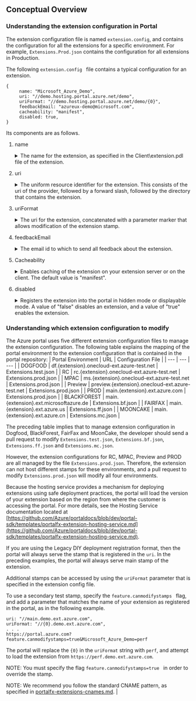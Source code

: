<a name="portalfxExtensionsConfigurationOverview.md"></a>
<!-- link to this document is [portalfx-extensions-configuration-overview.md]()
-->

## Conceptual Overview

### Understanding the extension configuration in Portal

 The extension configuration file is named ```extension.config```, and contains the configuration for all the extensions for a specific environment. For example, ```Extensions.Prod.json``` contains the configuration for all extensions in Production.

The following ```extension.config ``` file contains a typical configuration for an extension.

```
{
     name: "Microsoft_Azure_Demo",
     uri: "//demo.hosting.portal.azure.net/demo",
     uriFormat: "//demo.hosting.portal.azure.net/demo/{0}",
     feedbackEmail: "azureux-demo@microsoft.com",
     cacheability: "manifest",
     disabled: true,
}
```
Its components are as follows.
1. name
    <details>
        <summary> The name for the extension, as specified in the Client\extension.pdl file of the extension.</summary>
    <a name="extensionPdl"></a> 

    Typically, the extension.pdl file looks like the following.
    ```
    <?xml version="1.0" encoding="utf-8" ?>
    <Definition xmlns="http://schemas.microsoft.com/aux/2013/pdl">
    <Extension Name="Microsoft_Azure_Demo" Version="1.0" EntryPointModulePath="Program"/>
    </Definition>
    ```
    
    Extension names must use standard extension name format, as in the following example. 

    ``` <Company>_<BrandOrSuite>_<ProductOrComponent>  ```

    Examples:  ```Contoso_Azure_{extension}  ```      
                ```Microsoft_Azure_{extension} ```


    Set the extension name in  ```extension.pdl ``` as follows:

    ``` Extension Name="Company_BrandOrSuite_ProductOrComponent" Preview="true"> ``` 

    If your extension is in preview mode then you also need to add the preview tag:

    ```<Extension Name="Microsoft_Azure_Demo" Version="1.0" Preview="true" EntryPointModulePath="Program"/>```
 
    </details>
1. uri 
    <details>
        <summary>
        The uniform resource identifier for the extension. This consists of the uri of the provider, followed by a forward slash, followed by the directory that contains the extension.
        </summary>
        <a name="extensionUri"></a> 

    The following code contains the uri for an extension.
    
    ```
    uri: "//demo.hosting.portal.azure.net/demo",
    ```

    where

    ```     demo.hosting.portal.azure.net     ```:   the address of the resource provider (RP)

    ```      demo      ```: the name of the directory.


     To update the uri, send a pull request   .
     <!-- TODO:  To where should the pull request be sent? -->
    </details>
      <a name="uriAndUriFormat"></a>
 

1.  uriFormat
    <details>
        <summary>
        The uri for the extension, concatenated with a parameter marker that allows modification of the extension stamp.
        </summary>
        <a name="extensionUriFomat"></a> 

    The following code contains the uriFormat for an extension.
    
    ```
    uriFormat: "//demo.hosting.portal.azure.net/demo/{0}",
    ```

    where

    ``` demo.hosting.portal.azure.net     ```:   the address of the resource provider (RP)

    ```  demo      ```: the name of the directory

    ``` {0} ```: the parameter marker that will contain the value to substitute into the name string, when the extension is loading, in order to specify the environment from which to load the extension.
    
    The position of the parameter marker in the uriFormat is different for DIY deployment. The following code describes the uri and uriFormat for DIY deployment for extensions that have not yet onboarded a hosting service.

    ```  
    uri: "//main.demo.ext.azure.com",
    uriFormat: "//{0}.demo.ext.azure.com",
    ```

    To update the uriFormat, send a pull request   .
         <!-- TODO:  To where should the pull request be sent? -->
    </details>


1. feedbackEmail
    <details>
        <summary>
    The email id to which to send all feedback about the extension. 
        </summary>

     To update the feedback email, send a pull request   .
         <!-- TODO:  To where should the pull request be sent? -->
    </details>

1. Cacheability
    <details>
        <summary>
          Enables caching of the extension on your extension server or on the client. The default value is "manifest".
        </summary>
        <a name="cacheability"></a> 
      
    If you are using legacy DIY deployment, then you will need to do some work before you can set the value of the cacheability attribute to ```manifest```, or your extension will reduce the performance of Azure Portal.

    Please read about Client-Side caching to improve the performance of your extension before setting the value to ``` none```. For more information about Client-Side caching, see     [portalfx-performance.md#performance-best-practices-extension-homepage-caching-client-side-caching-of-extension-home-pages](portalfx-performance.md#performance-best-practices-extension-homepage-caching-client-side-caching-of-extension-home-pages).

    NOTE: Setting the value of the cacheability attribute to ```manifest``` is a pre-requisite for the public preview phase and the GA phase. For the private preview phase, the value of the cacheability attribute can be set to  ```none```.
    
    For more information about caching, see [portalfx-performance.md#"performance-best-practices-extension-homepage-caching](portalfx-performance.md#"performance-best-practices-extension-homepage-caching)
    </details>

1. disabled
    <details>
        <summary>
            Registers the extension into the portal in hidden mode or displayable mode.  A value of  "false" disables an extension, and a value of "true" enables the extension. 
        </summary>

    All extensions are registered into the portal in the disabled state, therefore they are disabled by default.  This hides the extension from users, and it will not be displayed in the portal. The extension will remain in hidden mode until it is ready for general use. This is useful if the extension is not  yet ready for the public preview phase or the GA phase. Most partners use this capability to test the extension, or to host it for private preview.

    To temporarily enable a disabled extension in private preview for your session only, add an extension override in the portal URL, as in the following example.

    ``` https://portal.azure.com?Microsoft_Azure_Demo=true ```

    where

    ``` Microsoft_Azure_Demo ```

    is the name of the extension as registered with the portal.

    Conversely, you can temporarily disable an extension by setting this attribute to a value of false.

    </details>

### Understanding which extension configuration to modify

<a name="configuration-selection"></a>

The Azure portal uses five different extension configuration files to manage the extension configuration. The following table explains the mapping of the portal environment to the extension configuration that is contained in the portal repository:
| Portal Environment	| URL	|  Configuration File  |
| --- | --- | --- |
| DOGFOOD | 	df.{extension}.onecloud-ext.azure-test.net | 	Extensions.test.json | 
| RC | rc.{extension}.onecloud-ext.azure-test.net	 | Extensions.prod.json | 
| MPAC | 	ms.{extension}.onecloud-ext.azure-test.net | 	Extensions.prod.json | 
| Preview | 	preview.{extension}.onecloud-ext.azure-test.net | 	Extensions.prod.json | 
| PROD | 	main.{extension}.ext.azure.com	 | Extensions.prod.json | 
|  BLACKFOREST | 	main.{extension}.ext.microsoftazure.de | 	Extensions.bf.json | 
|  FAIRFAX | 	main.{extension}.ext.azure.us	 | Extensions.ff.json | 
|  MOONCAKE	 | main.{extension}.ext.azure.cn	 | Extensions.mc.json | 

The preceding table implies that to manage extension configuration in Dogfood, BlackForest, FairFax and MoonCake, the developer should send a pull request to modify ```Extensions.test.json```, ```Extensions.bf.json```, ```Extensions.ff.json``` and ```Extensions.mc.json```. 

However, the extension configurations for RC, MPAC, Preview and PROD are all managed by the file ```Extensions.prod.json```. Therefore, the extension can not host different stamps for these environments, and a pull request to modify  ```Extensions.prod.json``` will modify all four environments.

Because the hosting service provides a mechanism for deploying extensions using safe deployment practices, the portal will load the version of your extension based on the region from where the customer is accessing the portal. For more details, see the Hosting Service documentation located at [https://github.com/Azure/portaldocs/blob/dev/portal-sdk/templates/portalfx-extension-hosting-service.md](https://github.com/Azure/portaldocs/blob/dev/portal-sdk/templates/portalfx-extension-hosting-service.md).

If you are using the Legacy DIY deployment registration format, then the portal will always serve the stamp that is registered in the ```uri```. In the preceding  examples, the portal will always serve main stamp of the extension.

Additional stamps can be accessed by using the ```uriFormat``` parameter that is specified in the extension config file.

To use a secondary test stamp, specify the ```feature.canmodifystamps ``` flag, and add a parameter that matches the name of your extension as registered in the portal, as in the following example.

```
uri: "//main.demo.ext.azure.com",
uriFormat: "//{0}.demo.ext.azure.com",
. . .
https://portal.azure.com?feature.canmodifystamps=true&Microsoft_Azure_Demo=perf 
```

 The portal  will replace the ```{0}``` in the ```uriFormat``` string with ```perf```, and attempt to load the extension from  ```https://perf.demo.ext.azure.com```. 

 NOTE: You must specify the flag ```feature.canmodifystamps=true ``` in order to override the stamp.

  NOTE: We recommend you follow the standard CNAME pattern, as specified in  [portalfx-extensions-cnames.md](portalfx-extensions-cnames.md). |